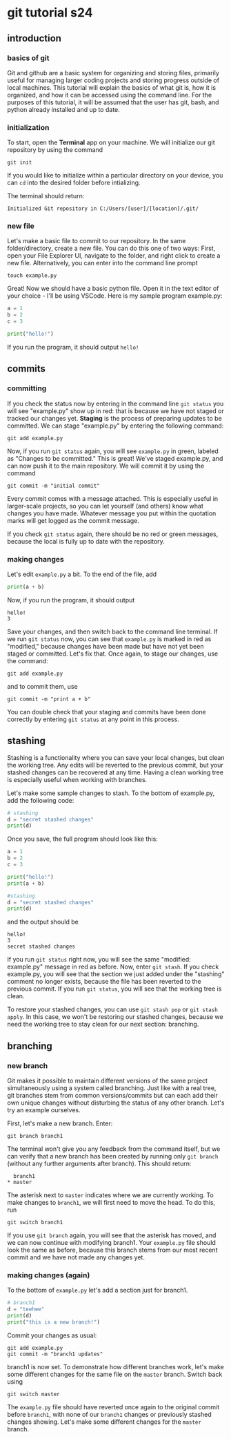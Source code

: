 # git tutorial s24

## introduction
### basics of git
Git and github are a basic system for organizing and storing files, primarily useful for managing larger coding projects and storing progress outside of local machines. This tutorial will explain the basics of what git is, how it is organized, and how it can be accessed using the command line.
For the purposes of this tutorial, it will be assumed that the user has git, bash, and python already installed and up to date.

### initialization
To start, open the **Terminal** app on your machine. We will initialize our git repository by using the command
```shell
git init
```

If you would like to initialize within a particular directory on your device, you can `cd` into the desired folder before intializing.

The terminal should return:
```shell
Initialized Git repository in C:/Users/[user]/[location]/.git/
```

### new file
Let's make a basic file to commit to our repository. In the same folder/directory, create a new file. You can do this one of two ways: First, open your File Explorer UI, navigate to the folder, and right click to create a new file. Alternatively, you can enter into the command line prompt
```shell
touch example.py
```
Great! Now we should have a basic python file. Open it in the text editor of your choice - I'll be using VSCode. Here is my sample program example.py: 
```python
a = 1
b = 2
c = 3

print("hello!")
```
If you run the program, it should output `hello!`

## commits
### committing
If you check the status now by entering in the command line `git status` you will see "example.py" show up in red: that is because we have not staged or tracked our changes yet. **Staging** is the process of preparing updates to be committed. We can stage "example.py" by entering the following command:
```shell
git add example.py
```

Now, if you run `git status` again, you will see `example.py` in green, labeled as "Changes to be committed." This is great! We've staged example.py, and can now push it to the main repository. We will commit it by using the command
```shell
git commit -m "initial commit"
```
Every commit comes with a message attached. This is especially useful in larger-scale projects, so you can let yourself (and others) know what changes you have made. Whatever message you put within the quotation marks will get logged as the commit message. 

If you check `git status` again, there should be no red or green messages, because the local is fully up to date with the repository.

### making changes
Let's edit `example.py` a bit. To the end of the file, add 
```python
print(a + b)
```
Now, if you run the program, it should output
```shell
hello!
3
```
Save your changes, and then switch back to the command line terminal. If we run `git status` now, you can see that `example.py` is marked in red as "modified," because changes have been made but have not yet been staged or committed. Let's fix that. Once again, to stage our changes, use the command:
```shell
git add example.py
```
and to commit them, use
```shell
git commit -m "print a + b"
```
You can double check that your staging and commits have been done correctly by entering `git status` at any point in this process.

## stashing
Stashing is a functionality where you can save your local changes, but clean the working tree. Any edits will be reverted to the previous commit, but your stashed changes can be recovered at any time. Having a clean working tree is especially useful when working with branches.

Let's make some sample changes to stash. To the bottom of example.py, add the following code: 
```python
# stashing
d = "secret stashed changes"
print(d)
```
Once you save, the full program should look like this:
```python
a = 1
b = 2
c = 3

print("hello!")
print(a + b)

#stashing
d = "secret stashed changes"
print(d)
```
and the output should be
```shell
hello!
3
secret stashed changes
```

If you run `git status` right now, you will see the same "modified: example.py" message in red as before.
Now, enter `git stash`. If you check example.py, you will see that the section we just added under the "stashing" comment no longer exists, because the file has been reverted to the previous commit. If you run `git status`, you will see that the working tree is clean.

To restore your stashed changes, you can use `git stash pop` or `git stash apply`. In this case, we won't be restoring our stashed changes, because we need the working tree to stay clean for our next section: branching.

## branching
### new branch
Git makes it possible to maintain different versions of the same project simultaneously using a system called branching. Just like with a real tree, git branches stem from common versions/commits but can each add their own unique changes without disturbing the status of any other branch. Let's try an example ourselves.

First, let's make a new branch. Enter:
```shell
git branch branch1
```
The terminal won't give you any feedback from the command itself, but we can verify that a new branch has been created by running only `git branch` (without any further arguments after branch). This should return:
```shell
  branch1
* master
```
The asterisk next to `master` indicates where we are currently working. To make changes to `branch1`, we will first need to move the head. To do this, run
```shell
git switch branch1
```

If you use `git branch` again, you will see that the asterisk has moved, and we can now continue with modifying branch1. Your `example.py` file should look the same as before, because this branch stems from our most recent commit and we have not made any changes yet.

### making changes (again)
To the bottom of `example.py` let's add a section just for branch1.
```python
# branch1
d = "teehee"
print(d)
print("this is a new branch!")
```
Commit your changes as usual:
```shell
git add example.py
git commit -m "branch1 updates"
```
branch1 is now set. To demonstrate how different branches work, let's make some different changes for the same file on the `master` branch. Switch back using
```shell
git switch master
```
The `example.py` file should have reverted once again to the original commit before `branch1`, with none of our `branch1` changes or previously stashed changes showing.
Let's make some different changes for the `master` branch.
